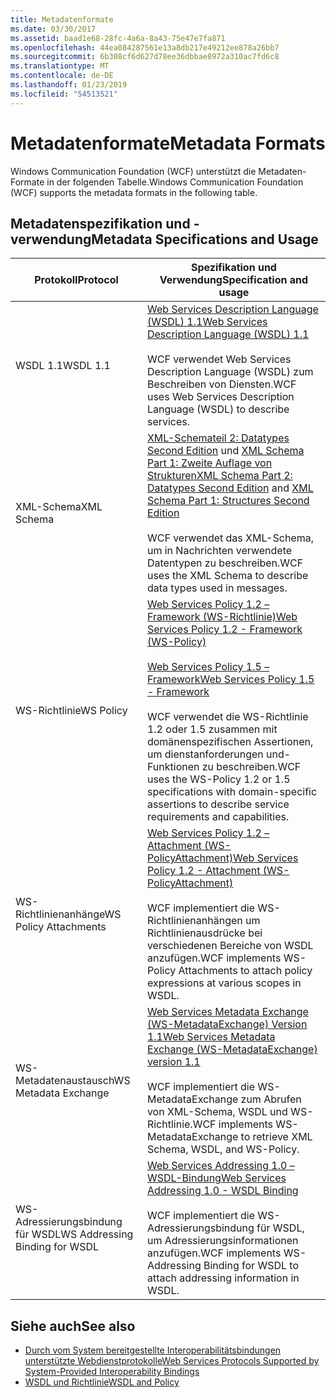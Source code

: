 ```yaml
---
title: Metadatenformate
ms.date: 03/30/2017
ms.assetid: baad1e68-28fc-4a6a-8a43-75e47e7fa871
ms.openlocfilehash: 44ea084287561e13a8db217e49212ee878a26bb7
ms.sourcegitcommit: 6b308cf6d627d78ee36dbbae8972a310ac7fd6c8
ms.translationtype: MT
ms.contentlocale: de-DE
ms.lasthandoff: 01/23/2019
ms.locfileid: "54513521"
---
```

# <a name="metadata-formats"></a><span data-ttu-id="7a5b2-102">Metadatenformate</span><span class="sxs-lookup"><span data-stu-id="7a5b2-102">Metadata Formats</span></span>
<span data-ttu-id="7a5b2-103">Windows Communication Foundation (WCF) unterstützt die Metadaten-Formate in der folgenden Tabelle.</span><span class="sxs-lookup"><span data-stu-id="7a5b2-103">Windows Communication Foundation (WCF) supports the metadata formats in the following table.</span></span>  
  
## <a name="metadata-specifications-and-usage"></a><span data-ttu-id="7a5b2-104">Metadatenspezifikation und -verwendung</span><span class="sxs-lookup"><span data-stu-id="7a5b2-104">Metadata Specifications and Usage</span></span>  
  
|<span data-ttu-id="7a5b2-105">Protokoll</span><span class="sxs-lookup"><span data-stu-id="7a5b2-105">Protocol</span></span>|<span data-ttu-id="7a5b2-106">Spezifikation und Verwendung</span><span class="sxs-lookup"><span data-stu-id="7a5b2-106">Specification and usage</span></span>|  
|--------------|-----------------------------|  
|<span data-ttu-id="7a5b2-107">WSDL 1.1</span><span class="sxs-lookup"><span data-stu-id="7a5b2-107">WSDL 1.1</span></span>|[<span data-ttu-id="7a5b2-108">Web Services Description Language (WSDL) 1.1</span><span class="sxs-lookup"><span data-stu-id="7a5b2-108">Web Services Description Language (WSDL) 1.1</span></span>](https://go.microsoft.com/fwlink/?LinkId=94859)<br /><br /> <span data-ttu-id="7a5b2-109">WCF verwendet Web Services Description Language (WSDL) zum Beschreiben von Diensten.</span><span class="sxs-lookup"><span data-stu-id="7a5b2-109">WCF uses Web Services Description Language (WSDL) to describe services.</span></span>|  
|<span data-ttu-id="7a5b2-110">XML-Schema</span><span class="sxs-lookup"><span data-stu-id="7a5b2-110">XML Schema</span></span>|<span data-ttu-id="7a5b2-111">[XML-Schemateil 2: Datatypes Second Edition](https://go.microsoft.com/fwlink/?LinkId=94861) und [XML Schema Part 1: Zweite Auflage von Strukturen](https://go.microsoft.com/fwlink/?LinkId=94862)</span><span class="sxs-lookup"><span data-stu-id="7a5b2-111">[XML Schema Part 2: Datatypes Second Edition](https://go.microsoft.com/fwlink/?LinkId=94861) and [XML Schema Part 1: Structures Second Edition](https://go.microsoft.com/fwlink/?LinkId=94862)</span></span><br /><br /> <span data-ttu-id="7a5b2-112">WCF verwendet das XML-Schema, um in Nachrichten verwendete Datentypen zu beschreiben.</span><span class="sxs-lookup"><span data-stu-id="7a5b2-112">WCF uses the XML Schema to describe data types used in messages.</span></span>|  
|<span data-ttu-id="7a5b2-113">WS-Richtlinie</span><span class="sxs-lookup"><span data-stu-id="7a5b2-113">WS Policy</span></span>|[<span data-ttu-id="7a5b2-114">Web Services Policy 1.2 – Framework (WS-Richtlinie)</span><span class="sxs-lookup"><span data-stu-id="7a5b2-114">Web Services Policy 1.2 - Framework (WS-Policy)</span></span>](https://go.microsoft.com/fwlink/?LinkId=94864)<br /><br /> [<span data-ttu-id="7a5b2-115">Web Services Policy 1.5 – Framework</span><span class="sxs-lookup"><span data-stu-id="7a5b2-115">Web Services Policy 1.5 - Framework</span></span>](https://go.microsoft.com/fwlink/?LinkId=94865)<br /><br /> <span data-ttu-id="7a5b2-116">WCF verwendet die WS-Richtlinie 1.2 oder 1.5 zusammen mit domänenspezifischen Assertionen, um dienstanforderungen und-Funktionen zu beschreiben.</span><span class="sxs-lookup"><span data-stu-id="7a5b2-116">WCF uses the WS-Policy 1.2 or 1.5 specifications with domain-specific assertions to describe service requirements and capabilities.</span></span>|  
|<span data-ttu-id="7a5b2-117">WS-Richtlinienanhänge</span><span class="sxs-lookup"><span data-stu-id="7a5b2-117">WS Policy Attachments</span></span>|[<span data-ttu-id="7a5b2-118">Web Services Policy 1.2 – Attachment (WS-PolicyAttachment)</span><span class="sxs-lookup"><span data-stu-id="7a5b2-118">Web Services Policy 1.2 - Attachment (WS-PolicyAttachment)</span></span>](https://go.microsoft.com/fwlink/?LinkId=94866)<br /><br /> <span data-ttu-id="7a5b2-119">WCF implementiert die WS-Richtlinienanhängen um Richtlinienausdrücke bei verschiedenen Bereiche von WSDL anzufügen.</span><span class="sxs-lookup"><span data-stu-id="7a5b2-119">WCF implements WS-Policy Attachments to attach policy expressions at various scopes in WSDL.</span></span>|  
|<span data-ttu-id="7a5b2-120">WS-Metadatenaustausch</span><span class="sxs-lookup"><span data-stu-id="7a5b2-120">WS Metadata Exchange</span></span>|[<span data-ttu-id="7a5b2-121">Web Services Metadata Exchange (WS-MetadataExchange) Version 1.1</span><span class="sxs-lookup"><span data-stu-id="7a5b2-121">Web Services Metadata Exchange (WS-MetadataExchange) version 1.1</span></span>](https://go.microsoft.com/fwlink/?LinkId=94868)<br /><br /> <span data-ttu-id="7a5b2-122">WCF implementiert die WS-MetadataExchange zum Abrufen von XML-Schema, WSDL und WS-Richtlinie.</span><span class="sxs-lookup"><span data-stu-id="7a5b2-122">WCF implements WS-MetadataExchange to retrieve XML Schema, WSDL, and WS-Policy.</span></span>|  
|<span data-ttu-id="7a5b2-123">WS-Adressierungsbindung für WSDL</span><span class="sxs-lookup"><span data-stu-id="7a5b2-123">WS Addressing Binding for WSDL</span></span>|[<span data-ttu-id="7a5b2-124">Web Services Addressing 1.0 – WSDL-Bindung</span><span class="sxs-lookup"><span data-stu-id="7a5b2-124">Web Services Addressing 1.0 - WSDL Binding</span></span>](https://go.microsoft.com/fwlink/?LinkId=94869)<br /><br /> <span data-ttu-id="7a5b2-125">WCF implementiert die WS-Adressierungsbindung für WSDL, um Adressierungsinformationen anzufügen.</span><span class="sxs-lookup"><span data-stu-id="7a5b2-125">WCF implements WS-Addressing Binding for WSDL to attach addressing information in WSDL.</span></span>|  
  
## <a name="see-also"></a><span data-ttu-id="7a5b2-126">Siehe auch</span><span class="sxs-lookup"><span data-stu-id="7a5b2-126">See also</span></span>
- [<span data-ttu-id="7a5b2-127">Durch vom System bereitgestellte Interoperabilitätsbindungen unterstützte Webdienstprotokolle</span><span class="sxs-lookup"><span data-stu-id="7a5b2-127">Web Services Protocols Supported by System-Provided Interoperability Bindings</span></span>](../../../../docs/framework/wcf/feature-details/web-services-protocols-supported-by-system-provided-interoperability-bindings.md)
- [<span data-ttu-id="7a5b2-128">WSDL und Richtlinie</span><span class="sxs-lookup"><span data-stu-id="7a5b2-128">WSDL and Policy</span></span>](../../../../docs/framework/wcf/feature-details/wsdl-and-policy.md)
